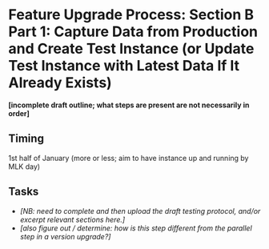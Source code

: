 # Feature Upgrade Process: Section B Part 1: Capture Data from Production and Create Test Instance (or Update Test Instance with Latest Data If It Already Exists)

**[incomplete draft outline; what steps are present are not necessarily in order]**

## Timing

1st half of January (more or less; aim to have instance up and running by MLK day)

## Tasks

- *[NB: need to complete and then upload the draft testing protocol, and/or excerpt relevant sections here.]*
- *[also figure out / determine: how is this step different from the parallel step in a version upgrade?]*

